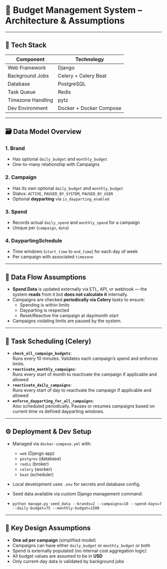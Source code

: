 # 📘 Budget Management System – Architecture & Assumptions

---

## 🧱 Tech Stack

| Component         | Technology                 |
|------------------|----------------------------|
| Web Framework     | Django                     |
| Background Jobs   | Celery + Celery Beat       |
| Database          | PostgreSQL                 |
| Task Queue        | Redis                      |
| Timezone Handling | pytz                       |
| Dev Environment   | Docker + Docker Compose    |

---

## 🗃️ Data Model Overview

### 1. **Brand**
- Has optional `daily_budget` and `monthly_budget`
- One-to-many relationship with Campaigns

### 2. **Campaign**
- Has its own optional `daily_budget` and `monthly_budget`
- Status: `ACTIVE`, `PAUSED_BY_SYSTEM`, `PAUSED_BY_USER`
- Optional **dayparting** via `is_dayparting_enabled`

### 3. **Spend**
- Records actual `daily_spend` and `monthly_spend` for a campaign
- Unique per (`campaign`, `date`)

### 4. **DaypartingSchedule**
- Time windows (`start_time` to `end_time`) for each day of week
- Per campaign with associated `timezone`

---

## 🔄 Data Flow Assumptions

- **Spend Data** is updated externally via ETL, API, or webhook — the system **reads** from it but **does not calculate it** internally.
- Campaigns are checked **periodically via Celery** tasks to ensure:
  - Spending is within limits
  - Dayparting is respected
  - Reset/Reactive the campaign at day/month start
- Campaigns violating limits are paused by the system.

---

## 🧠 Task Scheduling (Celery)

- **`check_all_campaign_budgets`**:  
  Runs every 10 minutes. Validates each campaign’s spend and enforces limits.
- **`reactivate_monthly_campaigns`**:  
  Runs every start of month to reactivate the campaign if applicable and allowed
- **`reactivate_daily_campaigns`**:  
  Runs every start of day to reactivate the campaign if applicable and allowed
- **`enforce_dayparting_for_all_campaigns`**:  
  Also scheduled periodically. Pauses or resumes campaigns based on current time vs defined dayparting windows.

---

## ⚙️ Deployment & Dev Setup

- Managed via `docker-compose.yml` with:
  - `web` (Django app)
  - `postgres` (database)
  - `redis` (broker)
  - `celery` (worker)
  - `beat` (scheduler)

- Local development uses `.env` for secrets and database config.
- Seed data available via custom Django management command:
- `python manage.py seed_data --brands=2 --campaigns=10 --spend-days=7 --daily-budget=75 --monthly-budget=1500`

---

## 📌 Key Design Assumptions

- **One ad per campaign** (simplified model)
- Campaigns can have either `daily_budget` or `monthly_budget` or both
- Spend is externally populated (no internal cost aggregation logic)
- All budget values are assumed to be in **USD**
- Only current-day data is validated by background jobs
